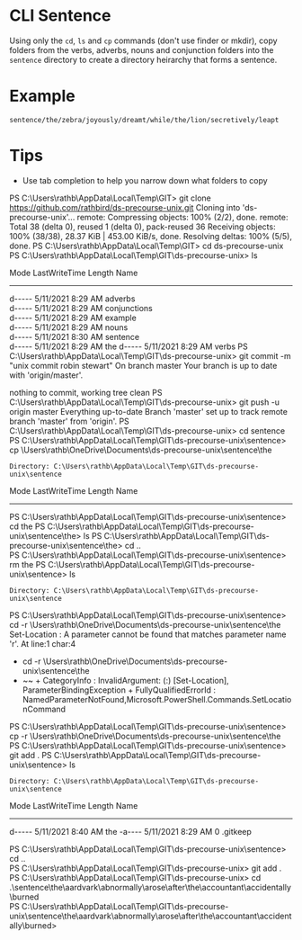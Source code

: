# CLI Sentence
Using only the `cd`, `ls` and `cp` commands (don't use finder or mkdir), copy folders from the verbs, adverbs, nouns and conjunction folders into the `sentence` directory to create a directory heirarchy that forms a sentence.

# Example
`sentence/the/zebra/joyously/dreamt/while/the/lion/secretively/leapt`

# Tips
* Use tab completion to help you narrow down what folders to copy

PS C:\Users\rathb\AppData\Local\Temp\GIT> git clone https://github.com/rathbird/ds-precourse-unix.git
Cloning into 'ds-precourse-unix'...
remote: Compressing objects: 100% (2/2), done.
remote: Total 38 (delta 0), reused 1 (delta 0), pack-reused 36
Receiving objects: 100% (38/38), 28.37 KiB | 453.00 KiB/s, done.
Resolving deltas: 100% (5/5), done.
PS C:\Users\rathb\AppData\Local\Temp\GIT> cd ds-precourse-unix
PS C:\Users\rathb\AppData\Local\Temp\GIT\ds-precourse-unix> ls


Mode                 LastWriteTime         Length Name                                                                                                                                                                                       
----                 -------------         ------ ----                                                                                                                                                                                       
d-----         5/11/2021   8:29 AM                adverbs                                                                                                                                                                                    
d-----         5/11/2021   8:29 AM                conjunctions                                                                                                                                                                               
d-----         5/11/2021   8:29 AM                example                                                                                                                                                                                    
d-----         5/11/2021   8:29 AM                nouns                                                                                                                                                                                      
d-----         5/11/2021   8:30 AM                sentence                                                                                                                                                                                   
d-----         5/11/2021   8:29 AM                the
d-----         5/11/2021   8:29 AM                verbs
PS C:\Users\rathb\AppData\Local\Temp\GIT\ds-precourse-unix> git commit -m "unix commit robin stewart"
On branch master
Your branch is up to date with 'origin/master'.

nothing to commit, working tree clean
PS C:\Users\rathb\AppData\Local\Temp\GIT\ds-precourse-unix> git push -u origin master
Everything up-to-date
Branch 'master' set up to track remote branch 'master' from 'origin'.
PS C:\Users\rathb\AppData\Local\Temp\GIT\ds-precourse-unix> cd sentence
PS C:\Users\rathb\AppData\Local\Temp\GIT\ds-precourse-unix\sentence> cp \Users\rathb\OneDrive\Documents\ds-precourse-unix\sentence\the


    Directory: C:\Users\rathb\AppData\Local\Temp\GIT\ds-precourse-unix\sentence


Mode                 LastWriteTime         Length Name
----                 -------------         ------ ----

PS C:\Users\rathb\AppData\Local\Temp\GIT\ds-precourse-unix\sentence> cd the
PS C:\Users\rathb\AppData\Local\Temp\GIT\ds-precourse-unix\sentence\the> ls
PS C:\Users\rathb\AppData\Local\Temp\GIT\ds-precourse-unix\sentence\the> cd ..\
PS C:\Users\rathb\AppData\Local\Temp\GIT\ds-precourse-unix\sentence> rm the
PS C:\Users\rathb\AppData\Local\Temp\GIT\ds-precourse-unix\sentence> ls


    Directory: C:\Users\rathb\AppData\Local\Temp\GIT\ds-precourse-unix\sentence




PS C:\Users\rathb\AppData\Local\Temp\GIT\ds-precourse-unix\sentence> cd -r \Users\rathb\OneDrive\Documents\ds-precourse-unix\sentence\the
Set-Location : A parameter cannot be found that matches parameter name 'r'.
At line:1 char:4
+ cd -r \Users\rathb\OneDrive\Documents\ds-precourse-unix\sentence\the
+    ~~
    + CategoryInfo          : InvalidArgument: (:) [Set-Location], ParameterBindingException
    + FullyQualifiedErrorId : NamedParameterNotFound,Microsoft.PowerShell.Commands.SetLocationCommand

PS C:\Users\rathb\AppData\Local\Temp\GIT\ds-precourse-unix\sentence> cp -r \Users\rathb\OneDrive\Documents\ds-precourse-unix\sentence\the
PS C:\Users\rathb\AppData\Local\Temp\GIT\ds-precourse-unix\sentence> git add .
PS C:\Users\rathb\AppData\Local\Temp\GIT\ds-precourse-unix\sentence> ls


    Directory: C:\Users\rathb\AppData\Local\Temp\GIT\ds-precourse-unix\sentence


Mode                 LastWriteTime         Length Name
----                 -------------         ------ ----
d-----         5/11/2021   8:40 AM                the
-a----         5/11/2021   8:29 AM              0 .gitkeep


PS C:\Users\rathb\AppData\Local\Temp\GIT\ds-precourse-unix\sentence> cd ..\
PS C:\Users\rathb\AppData\Local\Temp\GIT\ds-precourse-unix> git add .
PS C:\Users\rathb\AppData\Local\Temp\GIT\ds-precourse-unix> cd .\sentence\the\aardvark\abnormally\arose\after\the\accountant\accidentally\burned\
PS C:\Users\rathb\AppData\Local\Temp\GIT\ds-precourse-unix\sentence\the\aardvark\abnormally\arose\after\the\accountant\accidentally\burned>